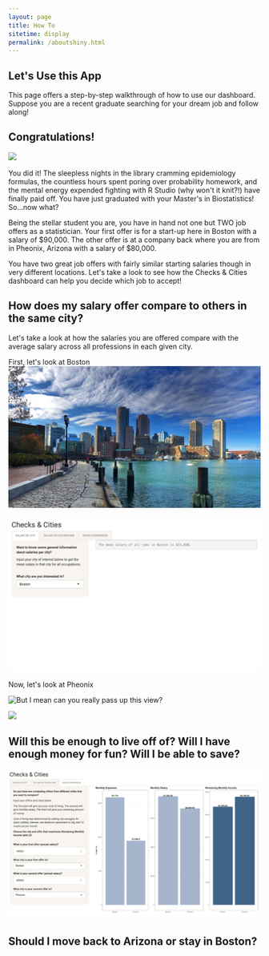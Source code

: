 ```yaml
---
layout: page
title: How To
sitetime: display
permalink: /aboutshiny.html
---
```


## Let's Use this App

This page offers a step-by-step walkthrough of how to use our dashboard. Suppose you are a recent graduate searching for your dream job and follow along!

## Congratulations!

![](/avatar/Graduation.jpg)

You did it! The sleepless nights in the library cramming epidemiology formulas, the countless hours spent poring over probability homework, and the mental energy expended fighting with R Studio (why won't it knit?!) have finally paid off. You have just graduated with your Master's in Biostatistics! So...now what?

Being the stellar student you are, you have in hand not one but TWO job offers as a statistician. Your first offer is for a start-up here in Boston with a salary of $90,000. The other offer is at a company back where you are from in Pheonix, Arizona with a salary of $80,000.

You have two great job offers with fairly similar starting salaries though in very different locations. Let's take a look to see how the Checks & Cities dashboard can help you decide which job to accept!

## How does my salary offer compare to others in the same city?

Let's take a look at how the salaries you are offered compare with the average salary across all professions in each given city.

First, let's look at Boston
![Boston skyline can't be beat from Seaport](/avatar/Boston.jpeg)

![](/avatar/BostonAvgSalary.png)

Now, let's look at Pheonix

![But I mean can you really pass up this view?](/avatar/Pheonix.jpeg)

![](/avatar/PheonixAvgSalary.png)

## Will this be enough to live off of? Will I have enough money for fun? Will I be able to save?

![](/avatar/BostonPheonixComparison.png)

## Should I move back to Arizona or stay in Boston?
